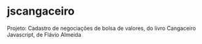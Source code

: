 # jscangaceiro
Projeto: Cadastro de negociações de bolsa de valores, do livro Cangaceiro Javascript, de Flávio Almeida
